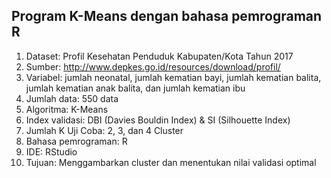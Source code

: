 ## Program K-Means dengan bahasa pemrograman R

1. Dataset: Profil Kesehatan Penduduk Kabupaten/Kota Tahun 2017
2. Sumber: http://www.depkes.go.id/resources/download/profil/
3. Variabel: jumlah neonatal, jumlah kematian bayi, jumlah kematian balita, jumlah kematian anak balita, dan jumlah kematian ibu
4. Jumlah data: 550 data
5. Algoritma: K-Means
6. Index validasi: DBI (Davies Bouldin Index) & SI (Silhouette Index)
7. Jumlah K Uji Coba: 2, 3, dan 4 Cluster
8. Bahasa pemrograman: R
9. IDE: RStudio
10. Tujuan: Menggambarkan cluster dan menentukan nilai validasi optimal

